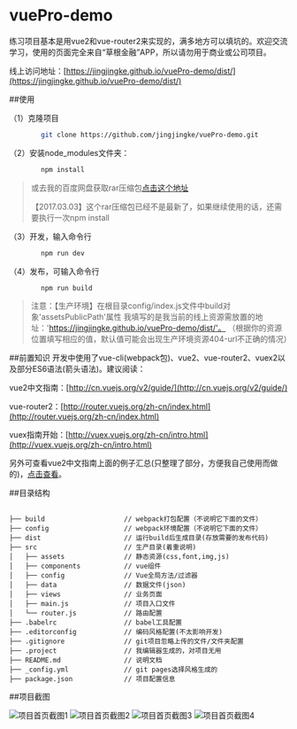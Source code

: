 # vuePro-demo

练习项目基本是用vue2和vue-router2来实现的，满多地方可以填坑的。欢迎交流学习，使用的页面完全来自“草根金融”APP，所以请勿用于商业或公司项目。

线上访问地址：[https://jingjingke.github.io/vuePro-demo/dist/](https://jingjingke.github.io/vuePro-demo/dist/)



##使用

（1）克隆项目
```bash
		git clone https://github.com/jingjingke/vuePro-demo.git
```
（2）安装node_modules文件夹：
```bash
		npm install
```
> 或去我的百度网盘获取rar压缩包[点击这个地址](http://pan.baidu.com/s/1mhQZenY)
>
>【2017.03.03】这个rar压缩包已经不是最新了，如果继续使用的话，还需要执行一次npm install

（3）开发，输入命令行
```bash
		npm run dev
```

（4）发布，可输入命令行
```bash
		npm run build
```
> 注意：【生产环境】在根目录config/index.js文件中build对象'assetsPublicPath'属性
> 我填写的是我当前的线上资源需放置的地址：'https://jingjingke.github.io/vuePro-demo/dist/'。
> （根据你的资源位置填写相应的值，默认值可能会出现生产环境资源404-url不正确的情况）



##前置知识
开发中使用了vue-cli(webpack包)、vue2、vue-router2、vuex2以及部分ES6语法(箭头语法)。建议阅读：

vue2中文指南：[http://cn.vuejs.org/v2/guide/](http://cn.vuejs.org/v2/guide/)

vue-router2：[http://router.vuejs.org/zh-cn/index.html](http://router.vuejs.org/zh-cn/index.html)

vuex指南开始：[http://vuex.vuejs.org/zh-cn/intro.html](http://vuex.vuejs.org/zh-cn/intro.html)

另外可查看vue2中文指南上面的例子汇总(只整理了部分，方便我自己使用而做的)，[点击查看](http://www.jingjingke.com/c/14248.html)。


##目录结构

```pre

├── build                    // webpack打包配置（不说明它下面的文件）
├── config                   // webpack环境配置（不说明它下面的文件）
├── dist                     // 运行build后生成目录(存放需要的发布代码)
├── src                      // 生产目录(着重说明)
│   ├── assets               // 静态资源(css,font,img,js)
│   ├── components           // vue组件
│   ├── config               // Vue全局方法/过滤器
│   ├── data                 // 数据文件(json)
│   ├── views                // 业务页面
│   ├── main.js              // 项目入口文件
│   └── router.js            // 路由配置
├── .babelrc                 // babel工具配置
├── .editorconfig            // 编码风格配置(不太影响开发)
├── .gitignore               // git项目忽略上传的文件/文件夹配置
├── .project                 // 我编辑器生成的，对项目无用
├── README.md                // 说明文档
├── _config.yml              // git pages选择风格生成的
├── package.json             // 项目配置信息

```

##项目截图

![项目首页截图1](http://www.jingjingke.com/uploads/allimg/170213/192541.png)
![项目首页截图2](http://www.jingjingke.com/uploads/allimg/170213/192542.png)
![项目首页截图3](http://www.jingjingke.com/uploads/allimg/170213/192543.png)
![项目首页截图4](http://www.jingjingke.com/uploads/allimg/170213/192544.png)